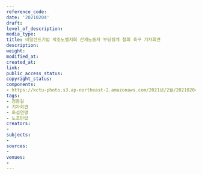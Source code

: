 ```yaml
---
reference_code: 
date: '20210204'
draft: 
level_of_description: 
media_type: 
title: 네덜란드기업 악조노벨지회 산재노동자 부당징계 철회 촉구 기자회견
description: 
weight: 
modified_at: 
created_at: 
link: 
public_access_status: 
copyright_status: 
components:
- https://kctu-photo.s3.ap-northeast-2.amazonaws.com/2021년/2월/20210204-네덜란드기업+악조노벨지회+산재노동자+부당징계+철회+촉구+기자회견_정동길_기자회견_화섬연맹_노조탄압/_1DX9078.jpg
tags:
- 정동길
- 기자회견
- 화섬연맹
- 노조탄압
creators:
- 
subjects:
- 
sources:
- 
venues:
- 
---
```

